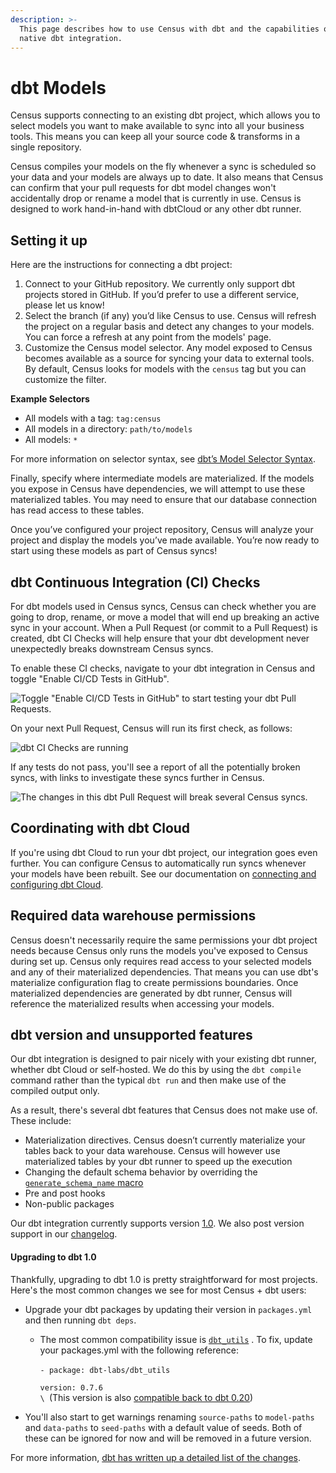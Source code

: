 ```yaml
---
description: >-
  This page describes how to use Census with dbt and the capabilities of our
  native dbt integration.
---
```


# dbt Models

Census supports connecting to an existing dbt project, which allows you to select models you want to make available to sync into all your business tools. This means you can keep all your source code & transforms in a single repository.&#x20;

Census compiles your models on the fly whenever a sync is scheduled so your data and your models are always up to date. It also means that Census can confirm that your pull requests for dbt model changes won't accidentally drop or rename a model that is currently in use. Census is designed to work hand-in-hand with dbtCloud or any other dbt runner.

## Setting it up

Here are the instructions for connecting a dbt project:

1. Connect to your GitHub repository. We currently only support dbt projects stored in GitHub. If you’d prefer to use a different service, please let us know!
2. Select the branch (if any) you’d like Census to use. Census will refresh the project on a regular basis and detect any changes to your models. You can force a refresh at any point from the models' page.
3. Customize the Census model selector. Any model exposed to Census becomes available as a source for syncing your data to external tools. By default, Census looks for models with the `census` tag but you can customize the filter.

**Example Selectors**

* All models with a tag: `tag:census`
* All models in a directory: `path/to/models`
* All models: `*`

For more information on selector syntax, see [dbt’s Model Selector Syntax](https://docs.getdbt.com/reference/model-selection-syntax/).

Finally, specify where intermediate models are materialized. If the models you expose in Census have dependencies, we will attempt to use these materialized tables. You may need to ensure that our database connection has read access to these tables.

Once you’ve configured your project repository, Census will analyze your project and display the models you’ve made available. You’re now ready to start using these models as part of Census syncs!

## dbt Continuous Integration (CI) Checks

For dbt models used in Census syncs, Census can check whether you are going to drop, rename, or move a model that will end up breaking an active sync in your account. When a Pull Request (or commit to a Pull Request) is created, dbt CI Checks will help ensure that your dbt development never unexpectedly breaks downstream Census syncs.

To enable these CI checks, navigate to your dbt integration in Census and toggle "Enable CI/CD Tests in GitHub".&#x20;

![Toggle "Enable CI/CD Tests in GitHub" to start testing your dbt Pull Requests.](https://lh4.googleusercontent.com/xOM6gFPdJL0g\_uhuv-OcDAub-Iu88VTzw8yJroV5ox\_s87p0CVDIEnRMl8NKw\_h3zzrUkTzglrnrfSdZsgDLFsoSsASeDlWXQNDVcIN3SCMO4aNejkxjPNfLxo\_0WPMV8CBcnsMEfiENdbAwVI8hZ-U)

On your next Pull Request, Census will run its first check, as follows:

![dbt CI Checks are running](https://lh5.googleusercontent.com/wSi0ryobX-Cvi8Jpm6mLlzd-LonA1KaUWjFiKgNlRcM9EzmdFf0H1IUY-1DnD6jUdDiq2Y1Esg5VXJCh6p662uL9HPeGADczxE339BTRlgEI3ugr44ULFiftRlNZuo\_ZuQAMNa\_UKBAvm0kv8Ta6lN0)

If any tests do not pass, you'll see a report of all the potentially broken syncs, with links to investigate these syncs further in Census.

![The changes in this dbt Pull Request will break several Census syncs.](https://lh5.googleusercontent.com/-P\_IzMb-tyBchOYUIypX4hhGin9j5yA74kSzlDiOKGpUbLTDNI98HuoRSxxdrEydiVG-\_BZipPi3CLeo4gi\_wpxZfbk2ptb3li8NSvwzIpcOBRW6fxot6RXYxFw81P-6j8QQCIzQRTUhJjxjNBFsL4g)

## Coordinating with dbt Cloud

If you're using dbt Cloud to run your dbt project, our integration goes even further. You can configure Census to automatically run syncs whenever your models have been rebuilt. See our documentation on [connecting and configuring dbt Cloud](../basics/core-concept/triggering-syncs.md#dbt-cloud-integration).

## Required data warehouse permissions

Census doesn't necessarily require the same permissions your dbt project needs because Census only runs the models you've exposed to Census during set up. Census only requires read access to your selected models and any of their materialized dependencies. That means you can use dbt's materialize configuration flag to create permissions boundaries. Once materialized dependencies are generated by dbt runner, Census will reference the materialized results when accessing your models.

## dbt version and unsupported features

Our dbt integration is designed to pair nicely with your existing dbt runner, whether dbt Cloud or self-hosted. We do this by using the `dbt compile` command rather than the typical `dbt run` and then make use of the compiled output only.&#x20;

As a result, there's several dbt features that Census does not make use of. These include:

* Materialization directives. Census doesn’t currently materialize your tables back to your data warehouse. Census will however use materialized tables by your dbt runner to speed up the execution
* Changing the default schema behavior by overriding the [`generate_schema_name` macro](https://docs.getdbt.com/docs/building-a-dbt-project/building-models/using-custom-schemas)
* Pre and post hooks
* Non-public packages

Our dbt integration currently supports version [1.0](https://github.com/dbt-labs/dbt-core/releases/tag/v1.0.0). We also post version support in our [changelog](https://whatsnew.getcensus.com/).

#### Upgrading to dbt 1.0

Thankfully, upgrading to dbt 1.0 is pretty straightforward for most projects. Here's the most common changes we see for most Census + dbt users:

* Upgrade your dbt packages by updating their version in `packages.yml` and then running `dbt deps`.&#x20;
  *   The most common compatibility issue is [`dbt_utils`](https://hub.getdbt.com/dbt-labs/dbt\_utils/0.1.7/) . To fix, update your packages.yml with the following reference:\
      \
      &#x20; `- package: dbt-labs/dbt_utils`

      &#x20;   `version: 0.7.6` \
      ``\
      ``(This version is also [compatible back to dbt 0.20](https://docs.google.com/spreadsheets/d/1RoDdC69auAtrwiqmkRsgcFdZ3MdNpeKcJrWkmEpXVIs/edit#gid=0))
* You'll also start to get warnings renaming  `source-paths` to `model-paths` and `data-paths` to `seed-paths` with a default value of seeds. Both of these can be ignored for now and will be removed in a future version.

For more information, [dbt has written up a detailed list of the changes](https://docs.getdbt.com/docs/guides/migration-guide/upgrading-to-1-0-0).

